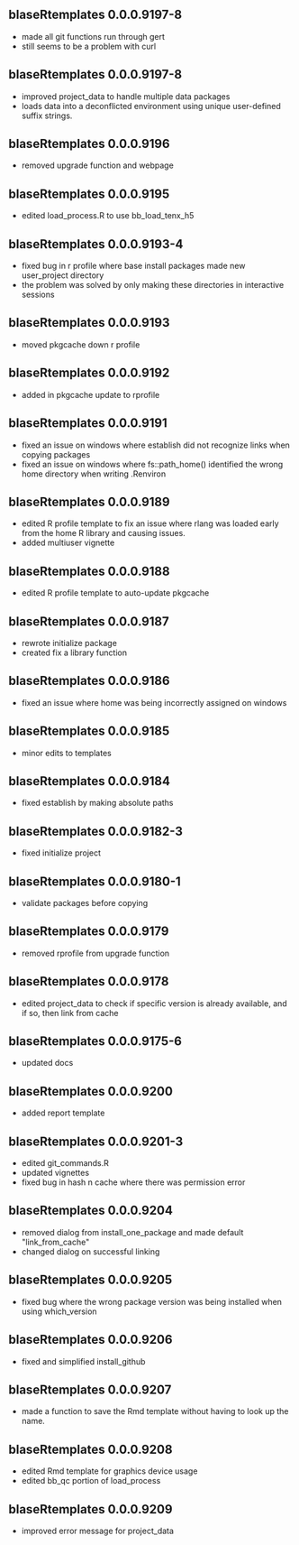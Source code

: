 ## blaseRtemplates 0.0.0.9197-8
* made all git functions run through gert
* still seems to be a problem with curl

## blaseRtemplates 0.0.0.9197-8

* improved project_data to handle multiple data packages
* loads data into a deconflicted environment using unique user-defined suffix strings.

## blaseRtemplates 0.0.0.9196

* removed upgrade function and webpage

## blaseRtemplates 0.0.0.9195

* edited load_process.R to use bb_load_tenx_h5

## blaseRtemplates 0.0.0.9193-4

* fixed bug in r profile where base install packages made new user_project directory
* the problem was solved by only making these directories in interactive sessions

## blaseRtemplates 0.0.0.9193

* moved pkgcache down r profile

## blaseRtemplates 0.0.0.9192

* added in pkgcache update to rprofile

## blaseRtemplates 0.0.0.9191

* fixed an issue on windows where establish did not recognize links when copying packages
* fixed an issue on windows where fs::path_home() identified the wrong home directory when writing .Renviron

## blaseRtemplates 0.0.0.9189

* edited R profile template to fix an issue where rlang was loaded early from the home R library and causing issues.
* added multiuser vignette

## blaseRtemplates 0.0.0.9188

* edited R profile template to auto-update pkgcache

## blaseRtemplates 0.0.0.9187

* rewrote initialize package
* created fix a library function

## blaseRtemplates 0.0.0.9186

* fixed an issue where home was being incorrectly assigned on windows

## blaseRtemplates 0.0.0.9185

* minor edits to templates

## blaseRtemplates 0.0.0.9184

* fixed establish by making absolute paths

## blaseRtemplates 0.0.0.9182-3

* fixed initialize project

## blaseRtemplates 0.0.0.9180-1

* validate packages before copying

## blaseRtemplates 0.0.0.9179

* removed rprofile from upgrade function

## blaseRtemplates 0.0.0.9178

* edited project_data to check if specific version is already available, and if so, then link from cache

## blaseRtemplates 0.0.0.9175-6

* updated docs

## blaseRtemplates 0.0.0.9200

* added report template

## blaseRtemplates 0.0.0.9201-3

* edited git_commands.R
* updated vignettes
* fixed bug in hash n cache where there was permission error


## blaseRtemplates 0.0.0.9204

* removed dialog from install_one_package and made default "link_from_cache"
* changed dialog on successful linking

## blaseRtemplates 0.0.0.9205

* fixed bug where the wrong package version was being installed when using which_version

## blaseRtemplates 0.0.0.9206

* fixed and simplified install_github

## blaseRtemplates 0.0.0.9207

* made a function to save the Rmd template without having to look up the name.

## blaseRtemplates 0.0.0.9208

* edited Rmd template for graphics device usage
* edited bb_qc portion of load_process

## blaseRtemplates 0.0.0.9209

* improved error message for project_data
